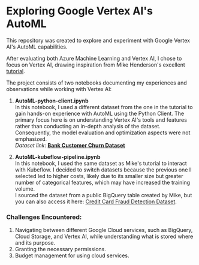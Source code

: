 # Exploring Google Vertex AI's AutoML

This repository was created to explore and experiment with Google Vertex AI's AutoML capabilities.

After evaluating both Azure Machine Learning and Vertex AI, I chose to focus on Vertex AI, drawing inspiration from Mike Henderson's excellent [tutorial](https://www.youtube.com/playlist?list=PLgxF613RsGoUuEjJJxJW2JYyZ8g1qOUou).

The project consists of two notebooks documenting my experiences and observations while working with Vertex AI:

1. **AutoML-python-client.ipynb**  
   In this notebook, I used a different dataset from the one in the tutorial to gain hands-on experience with AutoML using the Python Client. The primary focus here is on understanding Vertex AI's tools and features rather than conducting an in-depth analysis of the dataset. Consequently, the model evaluation and optimization aspects were not emphasized.  
   *Dataset link*: **[Bank Customer Churn Dataset](https://www.kaggle.com/datasets/radheshyamkollipara/bank-customer-churn?resource=download)**

2. **AutoML-kubeflow-pipeline.ipynb**  
   In this notebook, I used the same dataset as Mike's tutorial to interact with Kubeflow. I decided to switch datasets because the previous one I selected led to higher costs, likely due to its smaller size but greater number of categorical features, which may have increased the training volume.  
   I sourced the dataset from a public BigQuery table created by Mike, but you can also access it here: [Credit Card Fraud Detection Dataset](https://www.kaggle.com/mlg-ulb/creditcardfraud).

### Challenges Encountered:
1. Navigating between different Google Cloud services, such as BigQuery, Cloud Storage, and Vertex AI, while understanding what is stored where and its purpose.
2. Granting the necessary permissions.
3. Budget management for using cloud services.